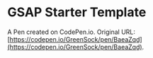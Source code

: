 # GSAP Starter Template

A Pen created on CodePen.io. Original URL: [https://codepen.io/GreenSock/pen/BaeaZqd](https://codepen.io/GreenSock/pen/BaeaZqd).

